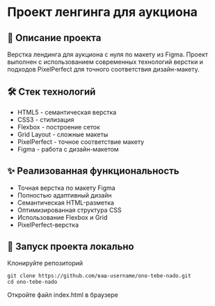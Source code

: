 # Проект ленгинга для аукциона

## 📌 Описание проекта

Верстка лендинга для аукциона с нуля по макету из Figma. Проект выполнен с использованием современных технологий верстки и подходов PixelPerfect для точного соответствия дизайн-макету.

## 🛠 Стек технологий

- HTML5 - семантическая верстка
- CSS3 - стилизация
- Flexbox - построение сеток
- Grid Layout - сложные макеты
- PixelPerfect - точное соответствие макету
- Figma - работа с дизайн-макетом

## ✨ Реализованная функциональность

- Точная верстка по макету Figma
- Полностью адаптивный дизайн
- Семантическая HTML-разметка
- Оптимизированная структура CSS
- Использование Flexbox и Grid
- PixelPerfect-верстка

## 🚀 Запуск проекта локально

Клонируйте репозиторий

```
git clone https://github.com/ваш-username/ono-tebe-nado.git
cd ono-tebe-nado
```

Откройте файл index.html в браузере
